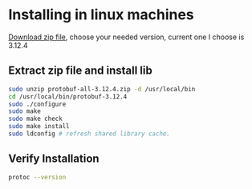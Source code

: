 # Installing in linux machines

[Download zip file](https://github.com/protocolbuffers/protobuf/releases/download/v3.12.4/protobuf-all-3.12.4.zip), choose your needed version, current one I choose is 3.12.4


## Extract zip file and install lib

```bash
sudo unzip protobuf-all-3.12.4.zip -d /usr/local/bin
cd /usr/local/bin/protobuf-3.12.4
sudo ./configure
sudo make
sudo make check
sudo make install
sudo ldconfig # refresh shared library cache.
```

## Verify Installation

```bash
protoc --version
```
